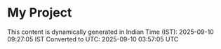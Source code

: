 # My Project

This content is dynamically generated in Indian Time (IST): 2025-09-10 09:27:05 IST
Converted to UTC: 2025-09-10 03:57:05 UTC
